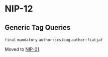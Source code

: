 NIP-12
======

Generic Tag Queries
-------------------

`final` `mandatory` `author:scsibug` `author:fiatjaf`

Moved to [NIP-01](01.md).
